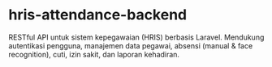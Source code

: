 # hris-attendance-backend
RESTful API untuk sistem kepegawaian (HRIS) berbasis Laravel. Mendukung autentikasi pengguna, manajemen data pegawai, absensi (manual &amp; face recognition), cuti, izin sakit, dan laporan kehadiran.

